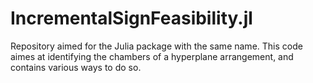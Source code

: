 # IncrementalSignFeasibility.jl
Repository aimed for the Julia package with the same name. This code aimes at identifying the chambers of a hyperplane arrangement, and contains various ways to do so. 
